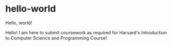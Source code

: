 # hello-world
Hello, world!

Hello! I am here to submit coursework as required for Harvard's Introduction to Computer Science and Programming Course!
